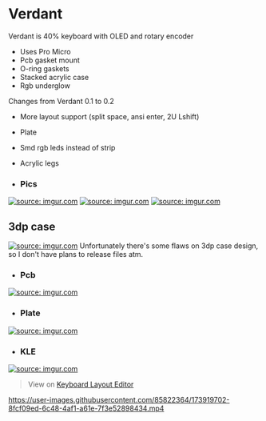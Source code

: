 # Verdant
Verdant is 40% keyboard with OLED and rotary encoder
- Uses Pro Micro 
- Pcb gasket mount
- O-ring gaskets
- Stacked acrylic case
- Rgb underglow

Changes from Verdant 0.1 to 0.2

- More layout support (split space, ansi enter, 2U Lshift)
- Plate
- Smd rgb leds instead of strip
- Acrylic legs

- ### Pics
<a href="https://imgur.com/CjAaG8n"><img src="https://i.imgur.com/CjAaG8n.jpg" title="source: imgur.com" /></a>
<a href="https://imgur.com/gJyBlvI"><img src="https://i.imgur.com/gJyBlvI.jpg" title="source: imgur.com" /></a>
<a href="https://imgur.com/SKLAlS6"><img src="https://i.imgur.com/SKLAlS6.jpg" title="source: imgur.com" /></a>

## 3dp case
<a href="https://imgur.com/uMp8Jgp"><img src="https://i.imgur.com/uMp8Jgp.jpg" title="source: imgur.com" /></a>
Unfortunately there's some flaws on 3dp case design, so I don't have plans to release files atm.

- ### Pcb
<a href="https://imgur.com/OcQM3kz"><img src="https://i.imgur.com/OcQM3kz.png" title="source: imgur.com" /></a>
- ### Plate
<a href="https://imgur.com/S53nGjT"><img src="https://i.imgur.com/S53nGjT.png" title="source: imgur.com" /></a>
- ### KLE
<a href="https://imgur.com/Mb1c4pH"><img src="https://i.imgur.com/Mb1c4pH.png" title="source: imgur.com" /></a>
> View on [Keyboard Layout Editor](http://www.keyboard-layout-editor.com/##@@_x:2.25%3B&=Del&=Q&=W&=E&=R&=T&=Y&=U&=I&=O&=P&=%7B%0A%5B&=%7D%0A%5D&_x:0.25&w:1.25&h:2&w2:1.5&h2:1&x2:-0.25%3B&=Enter&_x:1&a:0&w:1.5%3B&=%7C%0A%5C%0A%0A%0Aor%20backspace%3B&@_x:2.25&a:4&w:1.25%3B&=Tab&=A&=S&=D&=F&=G&=H&=J&=K&=L&=%2F:%0A%2F%3B&=%22%0A'&=~%0A%23&_x:1.5&w:2.25%3B&=Enter%3B&@_w:2%3B&=Shift&_x:0.25%3B&=Shift&=%7C%0A%5C&=Z&=X&=C&=V&=B&=N&=M&=%3C%0A,&=%3E%0A.&=%3F%0A%2F%2F&_w:1.25%3B&=Layer&_w:1.25%3B&=Shift%3B&@_x:2.25&w:1.25%3B&=Ctrl&=Layer&_w:1.25%3B&=Alt&_w:7%3B&=7&=%E2%86%90&=%E2%86%91&=%E2%86%93&=%E2%86%92%3B&@_y:0.25&x:2.25&w:1.25%3B&=Ctrl&_a:7%3B&=&=&=&_a:4&w:6.25%3B&=6.25%3B&@_y:0.25&x:6.5&w:2.25%3B&=2.25&_a:7&w:1.25%3B&=&_a:4&w:2.75%3B&=2.75)
> 
https://user-images.githubusercontent.com/85822364/173919702-8fcf09ed-6c48-4af1-a61e-7f3e52898434.mp4
